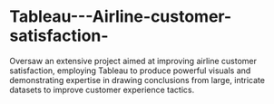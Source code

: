 # Tableau---Airline-customer-satisfaction-
Oversaw an extensive project aimed at improving airline customer satisfaction, employing Tableau to produce powerful visuals and demonstrating expertise in drawing conclusions from large, intricate datasets to improve customer experience tactics.
